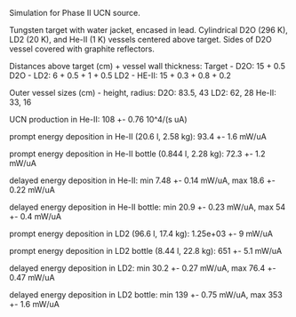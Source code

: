 Simulation for Phase II UCN source.

Tungsten target with water jacket, encased in lead.
Cylindrical D2O (296 K), LD2 (20 K), and He-II (1 K) vessels centered above target.
Sides of D2O vessel covered with graphite reflectors.

Distances above target (cm) + vessel wall thickness:
Target - D2O: 15 + 0.5
D2O - LD2: 6 + 0.5 + 1 + 0.5
LD2 - HE-II: 15 + 0.3 + 0.8 + 0.2

Outer vessel sizes (cm) - height, radius:
D2O: 83.5, 43
LD2: 62, 28
He-II: 33, 16

UCN production in He-II:
108 +- 0.76 10^4/(s uA)

prompt energy deposition in He-II (20.6 l, 2.58 kg):
93.4 +- 1.6 mW/uA

prompt energy deposition in He-II bottle (0.844 l, 2.28 kg):
72.3 +- 1.2 mW/uA

delayed energy deposition in He-II:
min 7.48 +- 0.14 mW/uA, max 18.6 +- 0.22 mW/uA

delayed energy deposition in He-II bottle:
min 20.9 +- 0.23 mW/uA, max 54 +- 0.4 mW/uA

prompt energy deposition in LD2 (96.6 l, 17.4 kg):
1.25e+03 +- 9 mW/uA

prompt energy deposition in LD2 bottle (8.44 l, 22.8 kg):
651 +- 5.1 mW/uA

delayed energy deposition in LD2:
min 30.2 +- 0.27 mW/uA, max 76.4 +- 0.47 mW/uA

delayed energy deposition in LD2 bottle:
min 139 +- 0.75 mW/uA, max 353 +- 1.6 mW/uA

